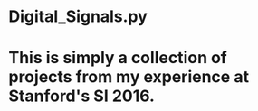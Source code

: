 # Digital_Signals.py

# This is simply a collection of projects from my experience at Stanford's SI 2016.
